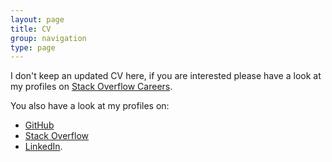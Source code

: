 ```yaml
---
layout: page
title: CV
group: navigation
type: page
---
```


I don't keep an updated CV here, if you are interested please have a look at my profiles on [Stack Overflow Careers](https://careers.stackoverflow.com/pvlerick).

You also have a look at my profiles on:
- [GitHub](https://github.com/Pvlerick)
- [Stack Overflow](http://stackoverflow.com/users/920/philippe)
- [LinkedIn](https://www.linkedin.com/in/pvlerick).